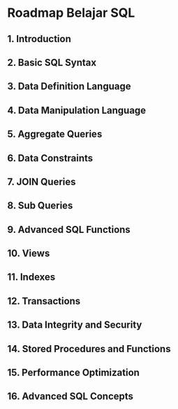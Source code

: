 # Roadmap Belajar SQL 

## 1. Introduction
## 2. Basic SQL Syntax
## 3. Data Definition Language
## 4. Data Manipulation Language
## 5. Aggregate Queries
## 6. Data Constraints
## 7. JOIN Queries
## 8. Sub Queries
## 9. Advanced SQL Functions
## 10. Views
## 11. Indexes
## 12. Transactions
## 13. Data Integrity and Security
## 14. Stored Procedures and Functions
## 15. Performance Optimization
## 16. Advanced SQL Concepts

